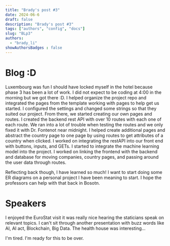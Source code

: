 ```yaml
---
title: "Brady's post #3"
date: 2024-06-6
draft: false
description: "Brady's post #3"
tags: ["authors", "config", "docs"]
slug: "BLp3"
authors:
  - "brady_li"
showAuthorsBadges : false
---
```

# Blog :D
Luxembourg was fun I should have locked myself in the hotel because phase 3 has been a lot of work. I did not expect to be coding at 4:00 in the morning but we got there :D. I helped organize the project repo and integrated the pages from the template working with pages to help get us started. I configured the settings and changed some strings so that they suited our project. From there, we started creating our own pages and routes. I created the backend rest API with over 10 routes with each one of each route. We ran into a lot of trouble when testing the routes and we only fixed it with Dr. Fontenot near midnight. I helped create additional pages and abstract the country page to one page by using routes to get attributes of a country when clicked. I worked on integrating the restAPI into our front end with buttons, inputs, and GETs. I started to integrate the machine learning model into the project. I worked on linking the frontend with the backend and database for moving companies, country pages, and passing around the user data through routes.

Reflecting back though, I have learned so much! I want to start doing some ER diagrams on a personal project I have been meaning to start. I hope the professors can help with that back in Bosotn.

# Speakers
I enjoyed the EuroStat visit it was really nice hearing the staticians speak on relevant topics. I can't sit through another presentation with buzz words like AI, AI act, Blockchain, Big Data. The health house was interesting...

I'm tired. I'm ready for this to be over.